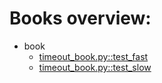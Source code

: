 # Books overview:

 * book
     * [timeout_book.py::test_fast](book/timeout_book.py::test_fast.md)
     * [timeout_book.py::test_slow](book/timeout_book.py::test_slow.md)

